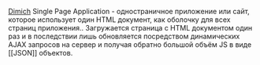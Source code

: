 [Dimich](https://www.youtube.com/watch?v=TPYgQvY9VVQ&ab_channel=IT-KAMASUTRA)
Single Page Application - одностраничное приложение или сайт, которое использует один HTML документ, как оболочку для всех страниц приложения.. Загружается страница с HTML документом один раз и в последствии лишь обновляется посредством динамических AJAX запросов на сервер и получая обратно большой объём JS в виде [[JSON]] объектов.
